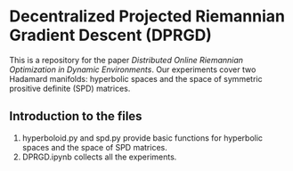 # Decentralized Projected Riemannian Gradient Descent (DPRGD)
This is a repository for the paper *Distributed Online Riemannian Optimization in Dynamic Environments*. Our experiments cover two Hadamard manifolds: hyperbolic spaces and the space of symmetric prositive definite (SPD) matrices. 

## Introduction to the files

1. hyperboloid.py and spd.py provide basic functions for hyperbolic spaces and the space of SPD matrices.
4. DPRGD.ipynb collects all the experiments.
